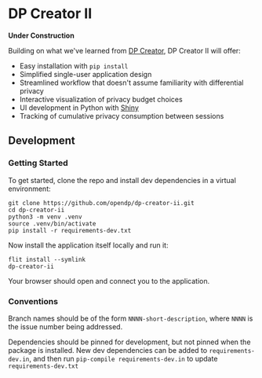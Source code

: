 # DP Creator II

**Under Construction**

Building on what we've learned from [DP Creator](https://github.com/opendp/dpcreator), DP Creator II will offer:

- Easy installation with `pip install`
- Simplified single-user application design
- Streamlined workflow that doesn't assume familiarity with differential privacy
- Interactive visualization of privacy budget choices
- UI development in Python with [Shiny](https://shiny.posit.co/py/)
- Tracking of cumulative privacy consumption between sessions

## Development

### Getting Started

To get started, clone the repo and install dev dependencies in a virtual environment:
```
git clone https://github.com/opendp/dp-creator-ii.git
cd dp-creator-ii
python3 -m venv .venv
source .venv/bin/activate
pip install -r requirements-dev.txt
```

Now install the application itself locally and run it:
```
flit install --symlink
dp-creator-ii
```
Your browser should open and connect you to the application.

### Conventions

Branch names should be of the form `NNNN-short-description`, where `NNNN` is the issue number being addressed.

Dependencies should be pinned for development, but not pinned when the package is installed.
New dev dependencies can be added to `requirements-dev.in`, and then run `pip-compile requirements-dev.in` to update `requirements-dev.txt`
